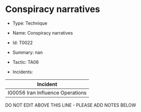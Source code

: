 # Conspiracy narratives

* Type: Technique

* Name: Conspiracy narratives

* Id: T0022

* Summary: nan

* Tactic: TA06

* Incidents:

| Incident |
| --------- |
| I00056 Iran Influence Operations |

DO NOT EDIT ABOVE THIS LINE - PLEASE ADD NOTES BELOW